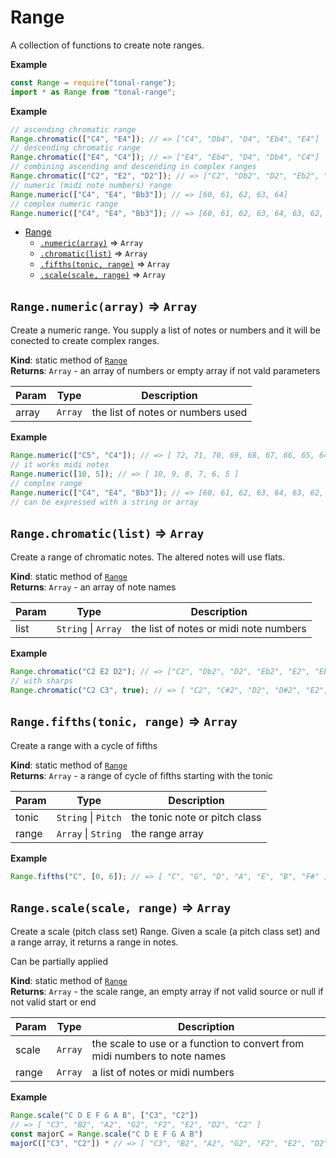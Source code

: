 <a name="module_Range"></a>

# Range

A collection of functions to create note ranges.

**Example**

```js
const Range = require("tonal-range");
import * as Range from "tonal-range";
```

**Example**

```js
// ascending chromatic range
Range.chromatic(["C4", "E4"]); // => ["C4", "Db4", "D4", "Eb4", "E4"]
// descending chromatic range
Range.chromatic(["E4", "C4"]); // => ["E4", "Eb4", "D4", "Db4", "C4"]
// combining ascending and descending in complex ranges
Range.chromatic(["C2", "E2", "D2"]); // => ["C2", "Db2", "D2", "Eb2", "E2", "Eb2", "D2"]
// numeric (midi note numbers) range
Range.numeric(["C4", "E4", "Bb3"]); // => [60, 61, 62, 63, 64]
// complex numeric range
Range.numeric(["C4", "E4", "Bb3"]); // => [60, 61, 62, 63, 64, 63, 62, 61, 60, 59, 58]
```

- [Range](#module_Range)
  - [`.numeric(array)`](#module_Range.numeric) ⇒ <code>Array</code>
  - [`.chromatic(list)`](#module_Range.chromatic) ⇒ <code>Array</code>
  - [`.fifths(tonic, range)`](#module_Range.fifths) ⇒ <code>Array</code>
  - [`.scale(scale, range)`](#module_Range.scale) ⇒ <code>Array</code>

<a name="module_Range.numeric"></a>

## `Range.numeric(array)` ⇒ <code>Array</code>

Create a numeric range. You supply a list of notes or numbers and it will
be conected to create complex ranges.

**Kind**: static method of [<code>Range</code>](#module_Range)  
**Returns**: <code>Array</code> - an array of numbers or empty array if not vald parameters

| Param | Type               | Description                       |
| ----- | ------------------ | --------------------------------- |
| array | <code>Array</code> | the list of notes or numbers used |

**Example**

```js
Range.numeric(["C5", "C4"]); // => [ 72, 71, 70, 69, 68, 67, 66, 65, 64, 63, 62, 61, 60 ]
// it works midi notes
Range.numeric([10, 5]); // => [ 10, 9, 8, 7, 6, 5 ]
// complex range
Range.numeric(["C4", "E4", "Bb3"]); // => [60, 61, 62, 63, 64, 63, 62, 61, 60, 59, 58]
// can be expressed with a string or array
```

<a name="module_Range.chromatic"></a>

## `Range.chromatic(list)` ⇒ <code>Array</code>

Create a range of chromatic notes. The altered notes will use flats.

**Kind**: static method of [<code>Range</code>](#module_Range)  
**Returns**: <code>Array</code> - an array of note names

| Param | Type                                      | Description                            |
| ----- | ----------------------------------------- | -------------------------------------- |
| list  | <code>String</code> \| <code>Array</code> | the list of notes or midi note numbers |

**Example**

```js
Range.chromatic("C2 E2 D2"); // => ["C2", "Db2", "D2", "Eb2", "E2", "Eb2", "D2"]
// with sharps
Range.chromatic("C2 C3", true); // => [ "C2", "C#2", "D2", "D#2", "E2", "F2", "F#2", "G2", "G#2", "A2", "A#2", "B2", "C3" ]
```

<a name="module_Range.fifths"></a>

## `Range.fifths(tonic, range)` ⇒ <code>Array</code>

Create a range with a cycle of fifths

**Kind**: static method of [<code>Range</code>](#module_Range)  
**Returns**: <code>Array</code> - a range of cycle of fifths starting with the tonic

| Param | Type                                      | Description                   |
| ----- | ----------------------------------------- | ----------------------------- |
| tonic | <code>String</code> \| <code>Pitch</code> | the tonic note or pitch class |
| range | <code>Array</code> \| <code>String</code> | the range array               |

**Example**

```js
Range.fifths("C", [0, 6]); // => [ "C", "G", "D", "A", "E", "B", "F#" ])
```

<a name="module_Range.scale"></a>

## `Range.scale(scale, range)` ⇒ <code>Array</code>

Create a scale (pitch class set) Range. Given a scale (a pitch class set)
and a range array, it returns a range in notes.

Can be partially applied

**Kind**: static method of [<code>Range</code>](#module_Range)  
**Returns**: <code>Array</code> - the scale range, an empty array if not valid source or
null if not valid start or end

| Param | Type               | Description                                                               |
| ----- | ------------------ | ------------------------------------------------------------------------- |
| scale | <code>Array</code> | the scale to use or a function to convert from midi numbers to note names |
| range | <code>Array</code> | a list of notes or midi numbers                                           |

**Example**

```js
Range.scale("C D E F G A B", ["C3", "C2"])
// => [ "C3", "B2", "A2", "G2", "F2", "E2", "D2", "C2" ]
const majorC = Range.scale("C D E F G A B")
majorC(["C3", "C2"]) * // => [ "C3", "B2", "A2", "G2", "F2", "E2", "D2", "C2" ]
```
